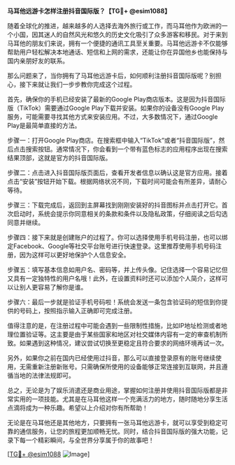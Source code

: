 **马耳他远游卡怎样注册抖音国际版？【TG💪+ @esim1088】**

随着全球化的推进，越来越多的人选择去海外旅行或工作，而马耳他作为欧洲的一个小国，因其迷人的自然风光和悠久的历史文化吸引了众多游客和移民。对于来到马耳他的朋友们来说，拥有一个便捷的通讯工具至关重要。马耳他远游卡不仅能够帮助用户轻松解决本地通话、短信和上网的需求，还能让你在异国他乡也能保持与国内亲朋好友的联系。

那么问题来了，当你拥有了马耳他远游卡后，如何顺利注册抖音国际版呢？别担心，接下来就让我们一步步教你完成这个过程。

首先，确保你的手机已经安装了最新的Google Play商店版本。这是因为抖音国际版（TikTok）需要通过Google Play下载并安装。如果你的设备没有Google Play服务，可能需要寻找其他方式来安装应用。不过，大多数情况下，通过Google Play是最简单直接的方法。

步骤一：打开Google Play商店。在搜索框中输入“TikTok”或者“抖音国际版”，然后点击搜索按钮。通常情况下，你会看到一个带有蓝色标志的应用程序出现在搜索结果顶部，这就是官方的抖音国际版。

步骤二：点击进入抖音国际版页面后，查看开发者信息以确认这是官方应用。接着点击“安装”按钮开始下载。根据网络状况不同，下载时间可能会有所差异，请耐心等待。

步骤三：下载完成后，返回到主屏幕找到刚刚安装好的抖音图标并点击打开它。首次启动时，系统会提示你同意相关的条款和条件以及隐私政策，仔细阅读之后勾选同意并继续。

步骤四：接下来就是创建账户的过程了。你可以选择使用手机号码注册，也可以绑定Facebook、Google等社交平台账号进行快速登录。这里推荐使用手机号码注册，因为这样可以更好地保护个人信息安全。

步骤五：填写基本信息如用户名、密码等，并上传头像。记住选择一个容易记忆但又具有一定独特性的用户名哦！此外，在设置资料时还可以添加个人简介，这样可以让别人更容易了解你是谁。

步骤六：最后一步就是验证手机号码啦！系统会发送一条包含验证码的短信到你提供的号码上，按照指示输入正确即可完成注册。

值得注意的是，在注册过程中可能会遇到一些限制性措施，比如IP地址检测或者地理位置验证等。这主要是由于某些国家和地区对社交媒体内容有一定的审查机制所致。如果遇到这种情况，建议尝试切换至更稳定且符合要求的网络环境再试一次。

另外，如果你之前在国内已经使用过抖音，那么可以直接登录原有的账号继续使用，无需重新注册新账号。只需确保所使用的设备能够正常连接到互联网，并且遵循当地的法律法规即可。

总之，无论是为了娱乐消遣还是商业用途，掌握如何注册并使用抖音国际版都是非常实用的一项技能。尤其是在马耳他这样一个充满活力的地方，随时随地分享生活点滴将成为一种乐趣。希望以上介绍对你有所帮助！

无论是在马耳他还是其他地方，只要拥有一张马耳他远游卡，就可以享受到稳定可靠的通信服务，让您的旅程更加顺畅无忧。同时，结合抖音国际版的强大功能，记录下每一个精彩瞬间，与全世界分享属于你的故事吧！

[[TG💪+ @esim1088](https://t.me/s/esim1088) ![Image](https://i.postimg.cc/4NQfJmqS/Snipaste-2025-05-13-00-14-12.png)]